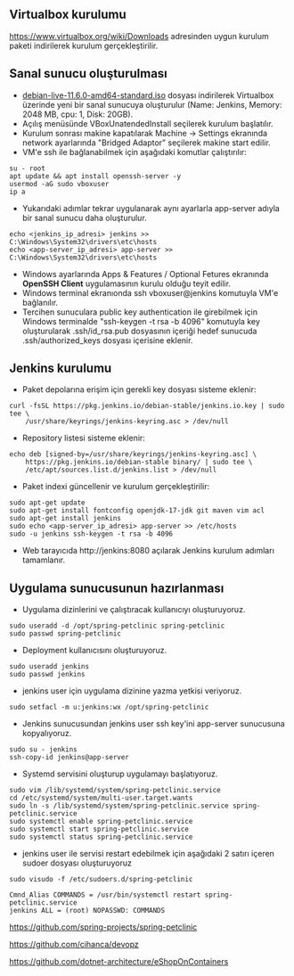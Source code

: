 ## Virtualbox kurulumu
https://www.virtualbox.org/wiki/Downloads adresinden uygun kurulum paketi indirilerek kurulum gerçekleştirilir.

## Sanal sunucu oluşturulması
- [debian-live-11.6.0-amd64-standard.iso](https://cdimage.debian.org/debian-cd/current-live/amd64/iso-hybrid/debian-live-11.6.0-amd64-standard.iso) dosyası indirilerek Virtualbox üzerinde yeni bir sanal sunucuya oluşturulur (Name: Jenkins, Memory: 2048 MB, cpu: 1, Disk: 20GB).
- Açılış menüsünde VBoxUnatendedInstall seçilerek kurulum başlatılır.
- Kurulum sonrası makine kapatılarak Machine -> Settings ekranında network ayarlarında "Bridged Adaptor" seçilerek makine start edilir.
- VM'e ssh ile bağlanabilmek için aşağıdaki komutlar çalıştırılır:

~~~
su - root
apt update && apt install openssh-server -y
usermod -aG sudo vboxuser
ip a
~~~

- Yukarıdaki adımlar tekrar uygulanarak aynı ayarlarla app-server adıyla bir sanal sunucu daha oluşturulur.

~~~
echo <jenkins_ip_adresi> jenkins >> C:\Windows\System32\drivers\etc\hosts
echo <app-server_ip_adresi> app-server >> C:\Windows\System32\drivers\etc\hosts
~~~

- Windows ayarlarında Apps & Features / Optional Fetures ekranında __OpenSSH Client__ uygulamasının kurulu olduğu teyit edilir.
- Windows terminal ekranıonda ssh vboxuser@jenkins komutuyla VM'e bağlanılır.
- Tercihen sunuculara public key authentication ile girebilmek için Windows terminalde "ssh-keygen -t rsa -b 4096" komutuyla key oluşturularak .ssh/id_rsa.pub dosyasının içeriği hedef sunucuda .ssh/authorized_keys dosyası içerisine eklenir. 


## Jenkins kurulumu

- Paket depolarına erişim için gerekli key dosyası sisteme eklenir:
~~~
curl -fsSL https://pkg.jenkins.io/debian-stable/jenkins.io.key | sudo tee \
    /usr/share/keyrings/jenkins-keyring.asc > /dev/null
~~~

- Repository listesi sisteme eklenir:
~~~
echo deb [signed-by=/usr/share/keyrings/jenkins-keyring.asc] \
    https://pkg.jenkins.io/debian-stable binary/ | sudo tee \
    /etc/apt/sources.list.d/jenkins.list > /dev/null
~~~

- Paket indexi güncellenir ve kurulum gerçekleştirilir:
~~~
sudo apt-get update
sudo apt-get install fontconfig openjdk-17-jdk git maven vim acl
sudo apt-get install jenkins
sudo echo <app-server_ip_adresi> app-server >> /etc/hosts
sudo -u jenkins ssh-keygen -t rsa -b 4096
~~~

- Web tarayıcıda http://jenkins:8080 açılarak Jenkins kurulum adımları tamamlanır.


## Uygulama sunucusunun hazırlanması

- Uygulama dizinlerini ve çalıştıracak kullanıcıyı oluşturuyoruz.
~~~
sudo useradd -d /opt/spring-petclinic spring-petclinic
sudo passwd spring-petclinic
~~~

- Deployment kullanıcısını oluşturuyoruz. 
~~~
sudo useradd jenkins
sudo passwd jenkins
~~~

- jenkins user için uygulama dizinine yazma yetkisi veriyoruz. 
~~~
sudo setfacl -m u:jenkins:wx /opt/spring-petclinic
~~~


- Jenkins sunucusundan jenkins user ssh key'ini app-server sunucusuna kopyalıyoruz. 
~~~
sudo su - jenkins
ssh-copy-id jenkins@app-server
~~~

- Systemd servisini oluşturup uygulamayı başlatıyoruz.
~~~
sudo vim /lib/systemd/system/spring-petclinic.service
cd /etc/systemd/system/multi-user.target.wants
sudo ln -s /lib/systemd/system/spring-petclinic.service spring-petclinic.service
sudo systemctl enable spring-petclinic.service
sudo systemctl start spring-petclinic.service
sudo systemctl status spring-petclinic.service
~~~

- jenkins user ile servisi restart edebilmek için aşağıdaki 2 satırı içeren sudoer dosyası oluşturuyoruz    
~~~
sudo visudo -f /etc/sudoers.d/spring-petclinic 
~~~

~~~
Cmnd_Alias COMMANDS = /usr/bin/systemctl restart spring-petclinic.service
jenkins ALL = (root) NOPASSWD: COMMANDS
~~~


https://github.com/spring-projects/spring-petclinic

https://github.com/cihanca/devopz

https://github.com/dotnet-architecture/eShopOnContainers



